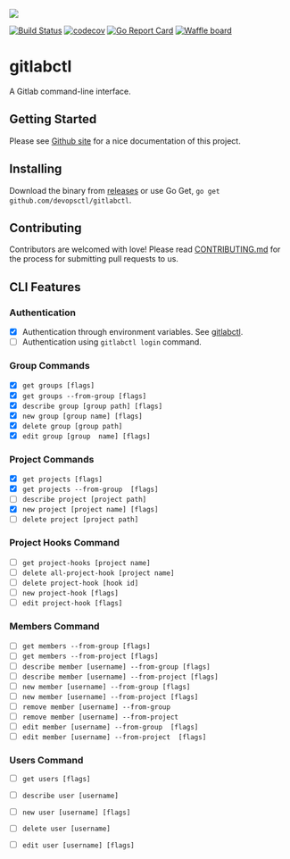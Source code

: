 [![](https://talks.golang.org/2012/waza/gophercomplex1.jpg)](https://devopsctl.github.io/gitlabctl/)

[![Build Status](https://travis-ci.org/devopsctl/gitlabctl.svg?branch=master)](https://travis-ci.org/devopsctl/gitlabctl)
[![codecov](https://codecov.io/gh/devopsctl/gitlabctl/branch/master/graph/badge.svg)](https://codecov.io/gh/devopsctl/gitlabctl)
[![Go Report Card](https://goreportcard.com/badge/github.com/devopsctl/gitlabctl)](https://goreportcard.com/report/github.com/devopsctl/gitlabctl)
[![Waffle board](https://badge.waffle.io/devopsctl/gitlabctl.png?columns=all)](https://waffle.io/devopsctl/gitlabctl)
# gitlabctl

A Gitlab command-line interface.

## Getting Started

Please see [Github site](https://devopsctl.github.io/gitlabctl/) for a nice documentation of this project.

## Installing

Download the binary from [releases](https://github.com/devopsctl/gitlabctl/releases) or use Go Get, `go get github.com/devopsctl/gitlabctl`.

## Contributing

Contributors are welcomed with love! Please read [CONTRIBUTING.md](./CONTRIBUTION.md) for the process for submitting pull requests to us.

## CLI Features

### Authentication 

* [x] Authentication through environment variables. See [gitlabctl](gitlabctl.md).
* [ ] Authentication using `gitlabctl login` command.

### Group Commands

* [x] `get groups [flags]`
* [x] `get groups --from-group [flags]`
* [x] `describe group [group path] [flags]`
* [x] `new group [group name] [flags]`
* [x] `delete group [group path]`
* [x] `edit group [group  name] [flags]`

### Project Commands

* [x] `get projects [flags]`
* [x] `get projects --from-group  [flags]`
* [ ] `describe project [project path]`
* [x] `new project [project name] [flags]`
* [ ] `delete project [project path]`

### Project Hooks Command

* [ ] `get project-hooks [project name]`
* [ ] `delete all-project-hook [project name]`
* [ ] `delete project-hook [hook id]`
* [ ] `new project-hook [flags]`
* [ ] `edit project-hook [flags]`

### Members Command

* [ ] `get members --from-group [flags]`
* [ ] `get members --from-project [flags]`
* [ ] `describe member [username] --from-group [flags]`
* [ ] `describe member [username] --from-project [flags]`
* [ ] `new member [username] --from-group [flags]`
* [ ] `new member [username] --from-project [flags]`
* [ ] `remove member [username] --from-group`
* [ ] `remove member [username] --from-project`
* [ ] `edit member [username] --from-group  [flags]`
* [ ] `edit member [username] --from-project  [flags]`

### Users Command

* [ ] `get users [flags]`
* [ ] `describe user [username]`
* [ ] `new user [username] [flags]`
* [ ] `delete user [username]`
* [ ] `edit user [username] [flags]`

